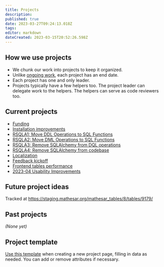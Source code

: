 ```yaml
---
title: Projects
description: 
published: true
date: 2023-03-27T09:24:13.018Z
tags: 
editor: markdown
dateCreated: 2023-03-15T20:52:26.598Z
---
```


## How we use projects

- We chunk our work into projects to keep it organized.
- Unlike [ongoing work](/team/responsibilities.md), each project has an end date.
- Each project has one and only leader.
- Projects typically have a few helpers too. The project leader can delegate work to the helpers. The helpers can serve as code reviewers too.

## Current projects

- [Funding](./projects/funding.md)
- [Installation improvements](./projects/installation-improvements.md)
- [RSQLA1: Move DDL Operations to SQL Functions](./projects/sql-ddl-operations.md)
- [RSQLA2: Move DML Operations to SQL Functions](./projects/sql-dml-operations.md)
- [RSQLA3: Remove SQLAlchemy from DQL operations](./projects/sql-dql-operations.md)
- [RSQLA4: Remove SQLAlchemy from codebase](./projects/sql-alchemy-remove.md)
- [Localization](./projects/localization.md)
- [Feedback kickoff](./projects/user-feedback-kickoff.md)
- [Frontend tables performance](./projects/frontend-tables-performance.md)
- [2023-04 Usability Improvements](./projects/2023-04-usability-improvements.md)

## Future project ideas

Tracked at https://staging.mathesar.org/mathesar_tables/8/tables/9179/

## Past projects

*(None yet)*

## Project template

[Use this template](/projects/template) when creating a new project page, filling in data as needed. You can add or remove attributes if necessary.

